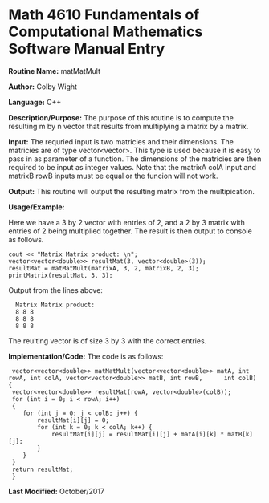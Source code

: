 
# Math 4610 Fundamentals of Computational Mathematics Software Manual Entry

**Routine Name:**  matMatMult

**Author:** Colby Wight

**Language:** C++

**Description/Purpose:**  The purpose of this routine is to compute the resulting m by n vector that results from multiplying a matrix by a matrix. 

**Input:** The requried input is two matricies and their dimensions. The matricies are of type vector<vector<double>>. This type is used because it is easy to pass in as parameter of a function. The dimensions of the matricies are then required to be input as integer values. Note that the matrixA colA input and matrixB rowB inputs must be equal or the funcion will not work.

**Output:** This routine will output the resulting matrix from the multipication.

**Usage/Example:**

Here we have a 3 by 2 vector with entries of 2, and a 2 by 3 matrix with entries of 2 being multiplied together. The result is then output to console as follows.

    cout << "Matrix Matrix product: \n";
    vector<vector<double>> resultMat(3, vector<double>(3));
    resultMat = matMatMult(matrixA, 3, 2, matrixB, 2, 3);
    printMatrix(resultMat, 3, 3);
      

Output from the lines above:

      Matrix Matrix product: 
      8 8 8 
      8 8 8 
      8 8 8

The reulting vector is of size 3 by 3 with the correct entries.

**Implementation/Code:** The code is as follows:

     vector<vector<double>> matMatMult(vector<vector<double>> matA, int rowA, int colA, vector<vector<double>> matB, int rowB,      int colB) {
     vector<vector<double>> resultMat(rowA, vector<double>(colB));
     for (int i = 0; i < rowA; i++)
     {
        for (int j = 0; j < colB; j++) {
            resultMat[i][j] = 0;
            for (int k = 0; k < colA; k++) {
                resultMat[i][j] = resultMat[i][j] + matA[i][k] * matB[k][j];
            }
        }
     }
     return resultMat;
     }

**Last Modified:** October/2017
